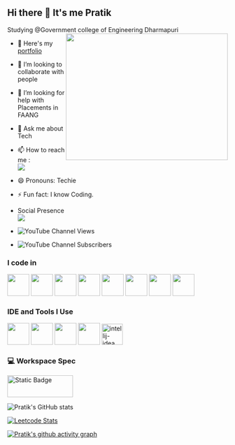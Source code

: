 ## Hi there 👋 It's me Pratik

Studying @Government college of Engineering Dharmapuri 
<img align="right" width="370" height="290" src="https://i.pinimg.com/originals/47/f0/34/47f0342cec72b800463bf003eac1257e.gif">
- 🔭 Here's my [portfolio](https://pratik6135.web.app/)                                                 

- 👯 I’m looking to collaborate with people
- 🤔 I’m looking for help with Placements in FAANG
- 💬 Ask me about Tech
- 📫 How to reach me :
<br />[<img src="https://img.shields.io/badge/LinkedIn-0077B5?style=for-the-badge&logo=linkedin&logoColor=white" />](https://linkedin.com/in/contact-pratik-k/)
- 😄 Pronouns: Techie
- ⚡ Fun fact: I know Coding.
- Social Presence
<br /> [<img src="https://img.shields.io/badge/Twitter-1DA1F2?style=for-the-badge&logo=twitter&logoColor=white" />](https://x.com/PRATIKK1439743) <br />
- ![YouTube Channel Views](https://img.shields.io/youtube/channel/views/UCIzpHXmcAu-aXtKc8PHthJQ
)
- ![YouTube Channel Subscribers](https://img.shields.io/youtube/channel/subscribers/UCIzpHXmcAu-aXtKc8PHthJQ
)
  
### I code in
<img height="50" width="50" src="https://img.icons8.com/color/48/000000/python.png" /> <img height="50" width="50" src="https://img.icons8.com/color/48/000000/c-programming.png" /> <img height="50" width="50" src="https://img.icons8.com/color/48/000000/java-coffee-cup-logo.png" /> <img height="50" width="50" src="https://img.icons8.com/color/48/000000/html-5.png" /> <img height="50" width="50" src="https://img.icons8.com/color/48/000000/css3.png" />
<img height="50" width="50" src="https://img.icons8.com/color/48/000000/javascript.png"/> <img height="50" width="50" src="https://img.icons8.com/color/48/000000/mongodb.png"/> <img height="50" width="50" src="https://img.icons8.com/color/48/000000/nodejs.png"/> 

### IDE and Tools I Use
<img height="50" width="50" src="https://img.icons8.com/color/48/000000/visual-studio-code-2019.png"/> <img height="50" width="50" src="https://img.icons8.com/color/50/000000/git.png"/> <img height="50" width="50" src="https://img.icons8.com/color/48/000000/figma--v1.png"/> <img height="50" src="https://img.shields.io/badge/Netlify-00C7B7?style=for-the-badge&logo=netlify&logoColor=white"/> <img width="48" height="48" src="https://img.icons8.com/color/48/intellij-idea.png" alt="intellij-idea"/>

### 💻 Workspace Spec
<img height="50" width="150" alt="Static Badge" src="https://img.shields.io/badge/Intel_-i5-red?logoSize=50">

![Pratik's GitHub stats](https://github-readme-stats.vercel.app/api?username=pratikk5&theme=dark&show_icons=true&&hide=issues,contribs)

[![Leetcode Stats](https://leetcard.jacoblin.cool/pratik55?theme=dark&font=Marcellus&ext=activity)](https://leetcode.com/pratik55)

[![Pratik's github activity graph](https://github-readme-activity-graph.vercel.app/graph?username=pratikk5&bg_color=131012&color=f3f1f3&line=25d066&point=f1e9e9&area=true&hide_border=true)](https://github.com/ashutosh00710/github-readme-activity-graph)
